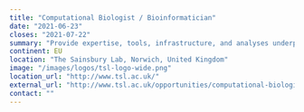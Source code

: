 ```yaml
---
title: "Computational Biologist / Bioinformatician"
date: "2021-06-23"
closes: "2021-07-22"
summary: "Provide expertise, tools, infrastructure, and analyses underpinning all the high impact science at the Laboratory. Be a fully collaborative scientist. working on challenging projects across groups."
continent: EU
location: "The Sainsbury Lab, Norwich, United Kingdom"
image: "/images/logos/tsl-logo-wide.png"
location_url: "http://www.tsl.ac.uk/"
external_url: "http://www.tsl.ac.uk/opportunities/computational-biologistbioinformatician/"
contact: ""
---
```

